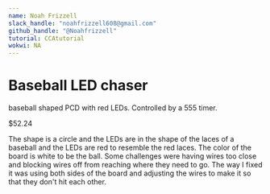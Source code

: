 ```yaml
---
name: Noah Frizzell
slack_handle: "noahfrizzell608@gmail.com"
github_handle: "@Noahfrizzell"
tutorial: CCAtutorial
wokwi: NA
---
```


# Baseball LED chaser

<!-- Describe your board in 2-3 sentences. What are you making? What will it do? -->
baseball shaped PCD with red LEDs. Controlled by a 555 timer.

<!-- How much is it going to cost? --> $52.24

<!-- Tell us a little bit about your design process. What were some challenges? What helped? ***Totally optional*** --> 
The shape is a circle and the LEDs are in the shape of the laces of a baseball and the LEDs are red to resemble the red laces. The color of the board is white to be the ball. Some challenges were having wires too close and blocking wires off from reaching where they need to go. The way I fixed it was using both sides of the board and adjusting the wires to make it so that they don't hit each other.
